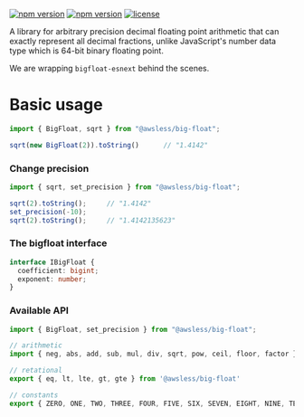 
[![npm version](https://img.shields.io/npm/dw/@awsless/big-float)](https://www.npmjs.org/package/@awsless/big-float)
[![npm version](https://img.shields.io/npm/v/@awsless/big-float.svg?style=flat-square)](https://www.npmjs.org/package/@awsless/big-float)
[![license](https://img.shields.io/badge/license-MIT-brightgreen)](LICENSE)

A library for arbitrary precision decimal floating point arithmetic that can exactly represent all decimal fractions,
unlike JavaScript's number data type which is 64-bit binary floating point.

We are wrapping ```bigfloat-esnext``` behind the scenes.

# Basic usage
```ts
import { BigFloat, sqrt } from "@awsless/big-float";

sqrt(new BigFloat(2)).toString()      // "1.4142"
```

### Change precision
```ts
import { sqrt, set_precision } from "@awsless/big-float";

sqrt(2).toString();     // "1.4142"
set_precision(-10);
sqrt(2).toString();     // "1.4142135623"
```

### The bigfloat interface
```ts
interface IBigFloat {
  coefficient: bigint;
  exponent: number;
}
```

### Available API
```ts
import { BigFloat, set_precision } from "@awsless/big-float";

// arithmetic
import { neg, abs, add, sub, mul, div, sqrt, pow, ceil, floor, factor } from '@awsless/big-float'

// retational
export { eq, lt, lte, gt, gte } from '@awsless/big-float'

// constants
export { ZERO, ONE, TWO, THREE, FOUR, FIVE, SIX, SEVEN, EIGHT, NINE, TEN, HUNDRED, THOUSAND, MILLION, BILLION, TRILLION } from '@awsless/big-float'
```
